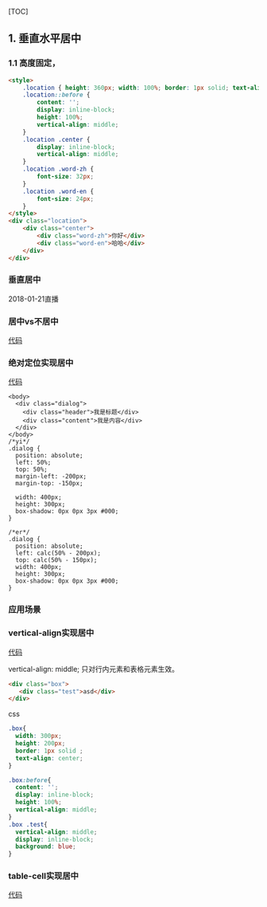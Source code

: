 [TOC]

## 1. 垂直水平居中

### 1.1 高度固定，

```html
<style>
    .location { height: 360px; width: 100%; border: 1px solid; text-align: center; }
    .location::before {
        content: '';
        display: inline-block;
        height: 100%;
        vertical-align: middle;
    }
    .location .center {
        display: inline-block;
        vertical-align: middle;
    }
    .location .word-zh {
        font-size: 32px;
    }
    .location .word-en {
        font-size: 24px;
    }
</style>
<div class="location">
    <div class="center">
        <div class="word-zh">你好</div>
        <div class="word-en">哈哈</div>
    </div>
</div>
```



### 垂直居中

2018-01-21直播

### 居中vs不居中
[代码](http://js.jirengu.com/feki/1/edit?html,css,output)

### 绝对定位实现居中
[代码](http://js.jirengu.com/wuxa/1/edit)

```
<body>
  <div class="dialog">
    <div class="header">我是标题</div>
    <div class="content">我是内容</div>
  </div>
</body>
/*yi*/
.dialog {
  position: absolute;
  left: 50%;
  top: 50%;
  margin-left: -200px;
  margin-top: -150px;
  
  width: 400px;
  height: 300px;
  box-shadow: 0px 0px 3px #000;
}

/*er*/
.dialog {
  position: absolute;
  left: calc(50% - 200px);
  top: calc(50% - 150px);
  width: 400px;
  height: 300px;
  box-shadow: 0px 0px 3px #000;
}
```


### 应用场景   



### vertical-align实现居中
[代码](http://js.jirengu.com/rafu/1/edit)

vertical-align: middle; 只对行内元素和表格元素生效。

```html
<div class="box">
   <div class="test">asd</div>
</div>
```

css

```css
.box{
  width: 300px;
  height: 200px;
  border: 1px solid ;
  text-align: center;
}

.box:before{
  content: '';
  display: inline-block;
  height: 100%;
  vertical-align: middle;
}
.box .test{
  vertical-align: middle;
  display: inline-block;
  background: blue;
}
```



### table-cell实现居中
[代码](http://js.jirengu.com/nape/1/edit)
